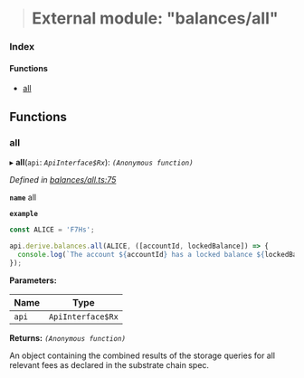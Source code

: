 > # External module: "balances/all"

### Index

#### Functions

* [all](_balances_all_.md#all)

## Functions

###  all

▸ **all**(`api`: *`ApiInterface$Rx`*): *`(Anonymous function)`*

*Defined in [balances/all.ts:75](https://github.com/polkadot-js/api/blob/c47ed58/packages/api-derive/src/balances/all.ts#L75)*

**`name`** all

**`example`** 
<BR>

```javascript
const ALICE = 'F7Hs';

api.derive.balances.all(ALICE, ([accountId, lockedBalance]) => {
  console.log(`The account ${accountId} has a locked balance ${lockedBalance} units.`);
});
```

**Parameters:**

Name | Type |
------ | ------ |
`api` | `ApiInterface$Rx` |

**Returns:** *`(Anonymous function)`*

An object containing the combined results of the storage queries for
all relevant fees as declared in the substrate chain spec.